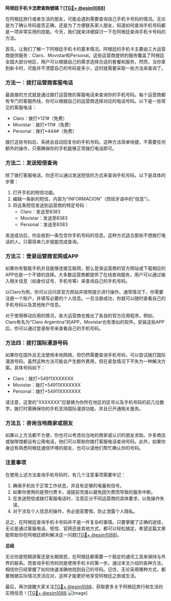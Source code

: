 **阿根廷手机卡怎麽查詢號碼？[[TG💪+ @esim1088](https://t.me/s/esim1088)]**

在阿根廷旅行或者生活的朋友，可能会遇到需要查询自己手机卡号码的情况。无论是为了确认号码是否正确，还是为了方便联系家人朋友，知道如何查询手机号码都是一项非常实用的技能。今天，我们就来详细探讨一下在阿根廷查询手机卡号码的方法。

首先，让我们了解一下阿根廷手机卡的基本情况。阿根廷的手机卡主要由三大运营商提供服务：Claro、Movistar和Personal。这些运营商提供的服务覆盖了阿根廷全国大部分地区，用户可以根据自己的需求选择合适的套餐和服务。然而，当你拿到新卡时，可能并不清楚自己的号码是多少，这时就需要采取一些方法来查询了。

### 方法一：拨打运营商客服电话

最直接的方式就是通过拨打运营商的客服电话来查询你的手机号码。每个运营商都有专门的客服热线，你可以根据自己的运营商选择对应的电话号码。以下是一些常见的客服电话：

- Claro：拨打*121#（免费）
- Movistar：拨打*111#（免费）
- Personal：拨打*444#（免费）

拨打这些号码后，系统会自动回复你的手机号码。这种方法简单快捷，不需要任何额外的操作，只需确保你的手机能够正常拨打电话即可。

### 方法二：发送短信查询

除了拨打客服电话，你还可以通过发送短信的方式来查询手机号码。以下是具体的步骤：

1. 打开手机的短信功能。
2. 编辑一条新的短信，内容为“INFORMACION”（西班牙语中的“信息”）。
3. 将这条短信发送到运营商的特定号码：
   - Claro：发送至8383
   - Movistar：发送至8383
   - Personal：发送至8383

发送成功后，你会收到一条包含你手机号码的信息。这种方式适合那些不想拨打电话的人，只需简单几步就能完成查询。

### 方法三：登录运营商官网或APP

如果你有智能手机并且能够连接互联网，那么登录运营商的官方网站或下载相应的APP也是一个不错的选择。大多数运营商都提供了在线查询服务，用户可以通过输入相关信息（如身份证号、手机号等）来查询自己的手机号码。

以Claro为例，你可以访问其官方网站并按照提示进行操作。通常情况下，你需要注册一个账户，并填写必要的个人信息。一旦注册成功，你就可以随时查看自己的手机号码以及其他账户信息。

对于使用移动应用的情况，各大运营商也推出了各自的官方应用程序。例如，Claro有名为“Claro Argentina”的APP，Movistar也有类似的软件。安装这些APP后，你可以通过登录账号来查看自己的手机号码。

### 方法四：拨打国际漫游号码

如果你在国外且无法使用本地网络，但仍然需要查询手机号码，可以尝试拨打国际漫游号码。虽然这种方法可能会产生额外费用，但在紧急情况下不失为一种解决方案。具体号码如下：

- Claro：拨打+54911XXXXXXX
- Movistar：拨打+54911XXXXXXX
- Personal：拨打+54911XXXXXXX

请注意，这里的“XXXXXXX”应替换为你所在地区的区号以及手机号码的前几位数字。拨打时需确保你的手机支持国际漫游功能，并且已开通相关服务。

### 方法五：咨询当地商家或朋友

如果以上方法都不方便，你也可以考虑向当地的商家或认识的朋友求助。许多商店或咖啡馆都设有公用电话，他们可以帮助你拨打客服电话查询号码。此外，如果你身边有熟悉阿根廷通信环境的朋友，也可以请他们帮忙确认你的号码。

### 注意事项

在使用上述方法查询手机号码时，有几个注意事项需要牢记：

1. 确保手机处于正常工作状态，并且有足够的电量和信号。
2. 如果你使用的是预付费卡，请提前充值以避免因欠费而导致的服务中断。
3. 在发送短信或拨打客服电话时，注意区分不同运营商的具体要求，以免操作失误。
4. 对于涉及个人信息的操作，务必提高警惕，防止泄露个人隐私。

总之，在阿根廷查询手机卡号码并不是一件复杂的事情。只要掌握了正确的途径，无论是通过客服电话、短信、官网还是其他方式，都可以轻松搞定。希望这篇文章能帮助你在阿根廷顺利解决这一问题[[TG💪+ @esim1088](https://t.me/s/esim1088)]。

**总结**

无论你是短期游客还是长期居民，在阿根廷都需要一个稳定的通讯工具来保持与外界的联系。而查询手机号码则是使用手机卡的第一步。通过本文介绍的各种方法，相信你已经掌握了如何快速准确地找到自己的号码。记住，无论采用哪种方式，都要根据实际情况灵活应对，这样才能更好地享受阿根廷之旅或生活。

最后，再次提醒大家关注[TG💪+ @esim1088](https://t.me/s/esim1088)，获取更多关于阿根廷旅行和生活的实用信息！[[TG💪+ @esim1088](https://t.me/s/esim1088) ![Image](https://i.postimg.cc/4NQfJmqS/Snipaste-2025-05-13-00-14-12.png)]